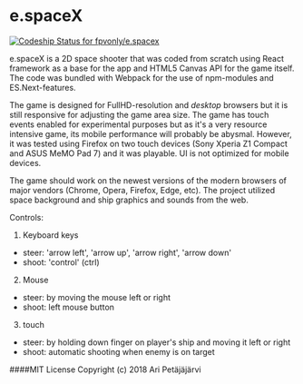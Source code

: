 # e.spaceX

[ ![Codeship Status for fpvonly/e.spacex](https://app.codeship.com/projects/3b0ffc80-fc78-0135-ed44-4220c81d5566/status?branch=master)](https://app.codeship.com/projects/279059)

e.spaceX is a 2D space shooter that was coded from scratch using React framework as a base for the app and HTML5 Canvas API for the game itself.
The code was bundled with Webpack for the use of npm-modules and ES.Next-features.

The game is designed for FullHD-resolution and _desktop_ browsers but it is still responsive for adjusting the game area size. The game has touch events enabled for experimental purposes
but as it's a very resource intensive game, its mobile performance will probably be abysmal. However, it was tested using Firefox on two touch devices (Sony Xperia Z1 Compact and ASUS MeMO Pad 7) and it was playable. UI is not optimized for mobile devices.

The game should work on the newest versions of the modern browsers of major vendors (Chrome, Opera, Firefox, Edge, etc). The project utilized space background
and ship graphics and sounds from the web.

Controls:

1. Keyboard keys
- steer: 'arrow left', 'arrow up', 'arrow right', 'arrow down'
- shoot: 'control' (ctrl)

2. Mouse
- steer: by moving the mouse left or right
- shoot: left mouse button

3. touch
- steer: by holding down finger on player's ship and moving it left or right
- shoot: automatic shooting when enemy is on target

####MIT License
Copyright (c) 2018 Ari Petäjäjärvi
